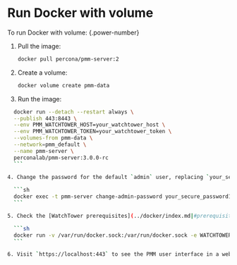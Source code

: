 
# Run Docker with volume

To run Docker with volume:
{.power-number}

1. Pull the image:

    ```sh
    docker pull percona/pmm-server:2
    ```

2. Create a volume:

    ```sh
    docker volume create pmm-data
    ```

3. Run the image:

  ```sh
    docker run --detach --restart always \
    --publish 443:8443 \
    --env PMM_WATCHTOWER_HOST=your_watchtower_host \
    --env PMM_WATCHTOWER_TOKEN=your_watchtower_token \
    --volumes-from pmm-data \
    --network=pmm_default \
    --name pmm-server \
    perconalab/pmm-server:3.0.0-rc
    ```
    
4. Change the password for the default `admin` user, replacing `your_secure_password123` with a strong, unique password:

    ```sh
    docker exec -t pmm-server change-admin-password your_secure_password123
    ```

5. Check the [WatchTower prerequisites](../docker/index.md|#prerequisites) and pass the following command to Docker Socket to start [Watchtower](https://containrrr.dev/watchtower/):

    ```sh
    docker run -v /var/run/docker.sock:/var/run/docker.sock -e WATCHTOWER_HTTP_API_UPDATE=1 -e WATCHTOWER_HTTP_API_TOKEN=your_watchtower_token --hostname=your_watchtower_host --network=pmm_default docker.io/perconalab/watchtower
    ```

6. Visit `https://localhost:443` to see the PMM user interface in a web browser. (If you are accessing the docker host remotely, replace `localhost` with the IP or server name of the host.)